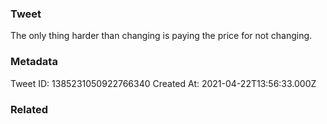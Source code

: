 ### Tweet
The only thing harder than changing is paying the price for not changing.

### Metadata
Tweet ID: 1385231050922766340
Created At: 2021-04-22T13:56:33.000Z

### Related


